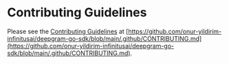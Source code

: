 # Contributing Guidelines

Please see the [Contributing Guidelines](https://github.com/onur-yildirim-infinitusai/deepgram-go-sdk/blob/main/.github/CONTRIBUTING.md) at [https://github.com/onur-yildirim-infinitusai/deepgram-go-sdk/blob/main/.github/CONTRIBUTING.md](https://github.com/onur-yildirim-infinitusai/deepgram-go-sdk/blob/main/.github/CONTRIBUTING.md).
